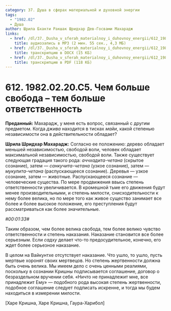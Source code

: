 ```yaml
---
category: 37. Душа в сферах материальной и духовной энергии
tags:
  - "1982.02"
  - Душа
author: Шрила Бхакти Ракшак Шридхар Дев-Госвами Махарадж
links:
  - href: /dl/37._Dusha_v_sferah_materialnoy_i_duhovnoy_energii/612_1982.02.20.C5_SridharMj_Chem_bolshe_svoboda--tem_bolshe_otvetstvennost.mp3
    title: аудиозапись в MP3 (2 мин. 55 сек., 4,3 МБ)
  - href: /dl/37._Dusha_v_sferah_materialnoy_i_duhovnoy_energii/612_1982.02.20.C5_SridharMj_Chem_bolshe_svoboda--tem_bolshe_otvetstvennost.docx
    title: транскрипцию в DOCX (15 КБ)
  - href: /dl/37._Dusha_v_sferah_materialnoy_i_duhovnoy_energii/612_1982.02.20.C5_SridharMj_Chem_bolshe_svoboda--tem_bolshe_otvetstvennost.pdf
    title: транскрипцию в PDF (118 КБ)
---
```


# 612. 1982.02.20.C5. Чем больше свобода – тем больше ответственность

**Преданный:** Махарадж, у меня есть вопрос, связанный с другим предметом. Когда *джива* находится в тисках *майи*, какой степенью независимости она в действительности обладает?

**Шрила Шридхар Махарадж:** Согласно ее положению: дерево обладает меньшей независимостью, свободой воли, человек обладает максимальной независимостью, свободой воли. Также существует следующая градация такого рода: *аччхадита-четана* (скрытое сознание), затем — *санкучита-четана* (узкое сознание), затем — *мукулита-четана* (распускающееся сознание). Деревья — узкое сознание, затем — животные. Распускающееся сознание — человеческие существа. По мере продвижения ввысь степень ответственности увеличивается. В кромешной тьме его движения будут менее производительными, и степень милости, снисходительности к нему более велика, но по мере того как живое существо занимает все более и более высокое положение, его преступления будут рассматриваться как более значительные.

*#00:01:33#*

Таким образом, чем более велика свобода, тем более велико чувство ответственности и степень наказания. Наказание становится все более серьезным. Если *садху* делает что-то предосудительное, конечно, его ждет более серьезное наказание.

В целом на Вайкунтхе отсутствует наказание. Что ушло, то ушло, пусть мертвые хоронят своих мертвецов. Но степень жертвенности должна быть очень велика. Мы имеем дело с очень ценными реалиями, поскольку в сознании Кришны подписывается соглашение, договор о безраздельном вручении себя. «Ничто не принадлежит мне, все принадлежит Ему» — подобного рода высокая степень жертвенности, подобное соглашение следует подписать искренне, и тогда мы будем находиться в измерении милости.

[Харе Кришна, Харе Кришна, Гаура-Харибол]

